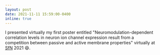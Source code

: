 ```yaml
---
layout: post
date: 2021-11-11 15:59:00-0400
inline: true
---
```


I presented virtually my first poster entitled "Neuromodulation-dependent correlation levels in neuron ion channel expression result from a competition between passive and active membrane properties" virtually at [SfN](https://www.sfn.org/) 2021 :smile:.
